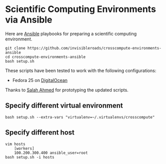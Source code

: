# Scientific Computing Environments via Ansible

Here are [Ansible](http://www.ansible.com) playbooks for preparing a scientific computing environment.

    git clone https://github.com/invisibleroads/crosscompute-environments-ansible
    cd crosscompute-environments-ansible
    bash setup.sh

These scripts have been tested to work with the following configurations:

- Fedora 25 on [DigitalOcean](https://www.digitalocean.com/)

Thanks to [Salah Ahmed](https://github.com/salah93) for prototyping the updated scripts.

## Specify different virtual environment

    bash setup.sh --extra-vars "virtualenv=~/.virtualenvs/crosscompute"

## Specify different host

    vim hosts
        [workers]
        100.200.300.400 ansible_user=root
    bash setup.sh -i hosts
